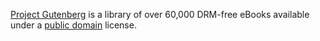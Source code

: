 [Project Gutenberg](https://www.gutenberg.org/) is a library of over 60,000 DRM-free eBooks available under a [public domain](https://www.gutenberg.org/policy/permission.html#most-permissions-not-needed) license.



